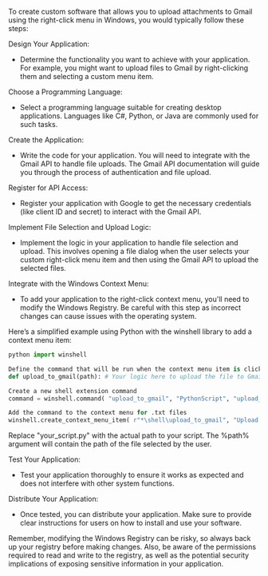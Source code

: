To create custom software that allows you to upload attachments to Gmail using the right-click menu in Windows, you would typically follow these steps:

Design Your Application:
- Determine the functionality you want to achieve with your application. For example, you might want to upload files to Gmail by right-clicking them and selecting a custom menu item.

Choose a Programming Language:
- Select a programming language suitable for creating desktop applications. Languages like C#, Python, or Java are commonly used for such tasks.

Create the Application:
- Write the code for your application. You will need to integrate with the Gmail API to handle file uploads. The Gmail API documentation will guide you through the process of authentication and file upload.

Register for API Access:
- Register your application with Google to get the necessary credentials (like client ID and secret) to interact with the Gmail API.

Implement File Selection and Upload Logic:
- Implement the logic in your application to handle file selection and upload. This involves opening a file dialog when the user selects your custom right-click menu item and then using the Gmail API to upload the selected files.

Integrate with the Windows Context Menu:
- To add your application to the right-click context menu, you'll need to modify the Windows Registry. Be careful with this step as incorrect changes can cause issues with the operating system.

Here’s a simplified example using Python with the winshell library to add a context menu item:

```python
python import winshell

Define the command that will be run when the context menu item is clicked
def upload_to_gmail(path): # Your logic here to upload the file to Gmail pass

Create a new shell extension command
command = winshell.command( "upload_to_gmail", "PythonScript", "upload_to_gmail(%path%)", "Upload to Gmail", "Upload the selected file to Gmail", ".txt" )

Add the command to the context menu for .txt files
winshell.create_context_menu_item( r"*\shell\upload_to_gmail", "Upload to Gmail", python_script="your_script.py", arguments="%path%" )
```


Replace "your_script.py" with the actual path to your script. The %path% argument will contain the path of the file selected by the user.

Test Your Application:
- Test your application thoroughly to ensure it works as expected and does not interfere with other system functions.

Distribute Your Application:
- Once tested, you can distribute your application. Make sure to provide clear instructions for users on how to install and use your software.

Remember, modifying the Windows Registry can be risky, so always back up your registry before making changes. Also, be aware of the permissions required to read and write to the registry, as well as the potential security implications of exposing sensitive information in your application.
